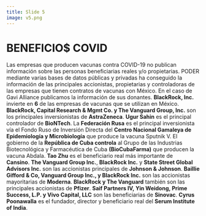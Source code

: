 ```yaml
---
title: Slide 5
image: v5.png
---
```


# BENEFICIO$ COVID

Las empresas que producen vacunas contra COVID-19 no publican información sobre las personas beneficiarias reales y/o propietarias. PODER mediante varias bases de datos públicas y privadas ha conseguido la información de las principales accionistas, propietarias y controladoras de las empresas que tienen contratos de vacunas con México. En el caso de Gavi Alliance publicamos la información de sus donantes. **BlackRock, Inc.** invierte en **6** de las empresas de vacunas que se utilizan en México. **BlackRock, Capital Research & Mgmt Co. y The Vanguard Group, Inc.** son los principales inversionistas de **AstraZeneca**. **Ugur Sahin** es el principal controlador de **BioNTech**. La **Federación Rusa** es el principal inversionista vía el Fondo Ruso de Inversión Directa del **Centro Nacional Gamaleya de Epidemiología y Microbiología** que produce la vacuna Sputnik V. El gobierno de la **República de Cuba controla** al Grupo de las Industrias Biotecnológica y Farmacéutica de Cuba **(BioCubaFarma)** que producen la vacuna Abdala. **Tao Zhu** es el beneficiario real más importante de **Cansino**. **The Vanguard Group Inc.**, **BlackRock Inc.** y **State Street Global Advisors Inc.** son las accionistas principales de **Johnson & Johnson**. **Baillie Gifford & Co, Vanguard Group Inc., y BlackRock Inc.** son las accionistas mayoritarias de **Moderna**. **BlackRock y The Vanguard** también son las principales accionistas de **Pfizer**. **Saif Partners IV, Yin Weidong, Prime Success, L.P. y Vivo Capital, LLC** son las beneficiarias de **Sinovac**. **Cyrus Poonawalla** es el fundador, director y beneficiario real del **Serum Institute of India**.
